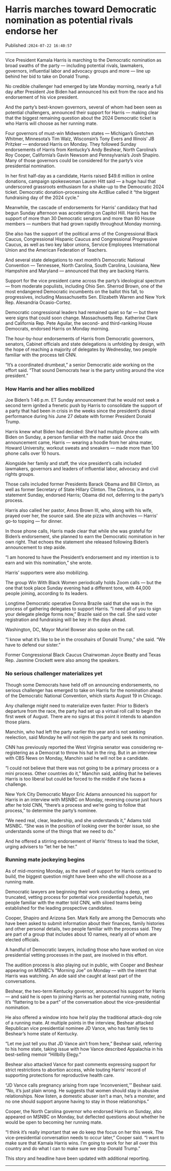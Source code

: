 # Harris marches toward Democratic nomination as potential rivals endorse her

Published :`2024-07-22 16:40:57`

---

Vice President Kamala Harris is marching to the Democratic nomination as broad swaths of the party — including potential rivals, lawmakers, governors, influential labor and advocacy groups and more — line up behind her bid to take on Donald Trump.

No credible challenger had emerged by late Monday morning, nearly a full day after President Joe Biden had announced his exit from the race and his endorsement of his vice president.

And the party’s best-known governors, several of whom had been seen as potential challengers, announced their support for Harris — making clear that the biggest remaining question about the 2024 Democratic ticket is who Harris will choose as her running mate.

Four governors of must-win Midwestern states — Michigan’s Gretchen Whitmer, Minnesota’s Tim Walz, Wisconsin’s Tony Evers and Illinois’ JB Pritzker — endorsed Harris on Monday. They followed Sunday endorsements of Harris from Kentucky’s Andy Beshear, North Carolina’s Roy Cooper, California’s Gavin Newsom and Pennsylvania’s Josh Shapiro. Many of those governors could be considered for the party’s vice presidential nomination.

In her first half-day as a candidate, Harris raised $49.6 million in online donations, campaign spokeswoman Lauren Hitt said — a huge haul that underscored grassroots enthusiasm for a shake-up to the Democratic 2024 ticket. Democratic donation-processing site ActBlue called it “the biggest fundraising day of the 2024 cycle.”

Meanwhile, the cascade of endorsements for Harris’ candidacy that had begun Sunday afternoon was accelerating on Capitol Hill. Harris has the support of more than 30 Democratic senators and more than 80 House members — numbers that had grown rapidly throughout Monday morning.

She also has the support of the political arms of the Congressional Black Caucus, Congressional Hispanic Caucus and Congressional Progressive Caucus, as well as two key labor unions, Service Employees International Union and the American Federation of Teachers.

And several state delegations to next month’s Democratic National Convention — Tennessee, North Carolina, South Carolina, Louisiana, New Hampshire and Maryland — announced that they are backing Harris.

Support for the vice president came across the party’s ideological spectrum — from moderate populists, including Ohio Sen. Sherrod Brown, one of the most endangered Democratic incumbents on the ballot this fall, to progressives, including Massachusetts Sen. Elizabeth Warren and New York Rep. Alexandria Ocasio-Cortez.

Democratic congressional leaders had remained quiet so far — but there were signs that could soon change. Massachusetts Rep. Katherine Clark and California Rep. Pete Aguilar, the second- and third-ranking House Democrats, endorsed Harris on Monday morning.

The hour-by-hour endorsements of Harris from Democratic governors, senators, Cabinet officials and state delegations is unfolding by design, with the hope of reaching a majority of delegates by Wednesday, two people familiar with the process tell CNN.

“It’s a coordinated drumbeat,” a senior Democratic aide working on the effort said. “That sound Democrats hear is the party uniting around the vice president.”

### How Harris and her allies mobilized

Joe Biden’s 1:46 p.m. ET Sunday announcement that he would not seek a second term ignited a frenetic push by Harris to consolidate the support of a party that had been in crisis in the weeks since the president’s dismal performance during his June 27 debate with former President Donald Trump.

Harris knew what Biden had decided: She’d had multiple phone calls with Biden on Sunday, a person familiar with the matter said. Once the announcement came, Harris — wearing a hoodie from her alma mater, Howard University, workout sweats and sneakers — made more than 100 phone calls over 10 hours.

Alongside her family and staff, the vice president’s calls included lawmakers, governors and leaders of influential labor, advocacy and civil rights groups.

Those calls included former Presidents Barack Obama and Bill Clinton, as well as former Secretary of State Hillary Clinton. The Clintons, in a statement Sunday, endorsed Harris; Obama did not, deferring to the party’s process.

Harris also called her pastor, Amos Brown III, who, along with his wife, prayed over her, the source said. She ate pizza with anchovies — Harris’ go-to topping — for dinner.

In those phone calls, Harris made clear that while she was grateful for Biden’s endorsement, she planned to earn the Democratic nomination in her own right. That echoes the statement she released following Biden’s announcement to step aside.

“I am honored to have the President’s endorsement and my intention is to earn and win this nomination,” she wrote.

Harris’ supporters were also mobilizing.

The group Win With Black Women periodically holds Zoom calls — but the one that took place Sunday evening had a different tone, with 44,000 people joining, according to its leaders.

Longtime Democratic operative Donna Brazile said that she was in the process of gathering delegates to support Harris. “I need all of you to sign your delegate pledge forms now,” Brazile said on the call. She said voter registration and fundraising will be key in the days ahead.

Washington, DC, Mayor Muriel Bowser also spoke on the call.

“I know what it’s like to be in the crosshairs of Donald Trump,” she said. “We have to defend our sister.”

Former Congressional Black Caucus Chairwoman Joyce Beatty and Texas Rep. Jasmine Crockett were also among the speakers.

### No serious challenger materializes yet

Though some Democrats have held off on announcing endorsements, no serious challenger has emerged to take on Harris for the nomination ahead of the Democratic National Convention, which starts August 19 in Chicago.

Any challenge might need to materialize even faster: Prior to Biden’s departure from the race, the party had set up a virtual roll call to begin the first week of August. There are no signs at this point it intends to abandon those plans.

Manchin, who had left the party earlier this year and is not seeking reelection, said Monday he will not rejoin the party and seek its nomination.

CNN has previously reported the West Virginia senator was considering re-registering as a Democrat to throw his hat in the ring. But in an interview with CBS News on Monday, Manchin said he will not be a candidate.

“I could not believe that there was not going to be a primary process or a mini process. Other countries do it,” Manchin said, adding that he believes Harris is too liberal but could be forced to the middle if she faces a challenge.

New York City Democratic Mayor Eric Adams announced his support for Harris in an interview with MSNBC on Monday, reversing course just hours after he told CNN, “there’s a process and we’re going to follow that process,” to determine the party’s nominee.

“We need real, clear, leadership, and she understands it,” Adams told MSNBC. “She was in the position of looking over the border issue, so she understands some of the things that we need to do.”

And he offered a stirring endorsement of Harris’ fitness to lead the ticket, urging advisers to “let her be her.”

### Running mate jockeying begins

As of mid-morning Monday, as the swell of support for Harris continued to build, the biggest question might have been who she will choose as a running mate.

Democratic lawyers are beginning their work conducting a deep, yet truncated, vetting process for potential vice presidential hopefuls, two people familiar with the matter told CNN, with siloed teams being established for the leading prospective candidates.

Cooper, Shapiro and Arizona Sen. Mark Kelly are among the Democrats who have been asked to submit information about their finances, family histories and other personal details, two people familiar with the process said. They are part of a group that includes about 10 names, nearly all of whom are elected officials.

A handful of Democratic lawyers, including those who have worked on vice presidential vetting processes in the past, are involved in this effort.

The audition process is also playing out in public, with Cooper and Beshear appearing on MSNBC’s “Morning Joe” on Monday — with the intent that Harris was watching. An aide said she caught at least part of the conversations.

Beshear, the two-term Kentucky governor, announced his support for Harris — and said he is open to joining Harris as her potential running mate, noting it’s “flattering to be a part” of the conversation about the vice-presidential nomination.

He also offered a window into how he’d play the traditional attack-dog role of a running mate. At multiple points in the interview, Beshear attacked Republican vice presidential nominee JD Vance, who has family ties to Beshear’s home state of Kentucky.

“Let me just tell you that JD Vance ain’t from here,” Beshear said, referring to his home state, taking issue with how Vance described Appalachia in his best-selling memoir “Hillbilly Elegy.”

Beshear also attacked Vance for past comments expressing support for strict restrictions to abortion access, while touting Harris’ record of supporting protections for reproductive health care.

“JD Vance calls pregnancy arising from rape ‘inconvenient,’” Beshear said. “No, it’s just plain wrong. He suggests that women should stay in abusive relationships. Now listen, a domestic abuser isn’t a man, he’s a monster, and no one should support anyone having to stay in those relationships.”

Cooper, the North Carolina governor who endorsed Harris on Sunday, also appeared on MSNBC on Monday, but deflected questions about whether he would be open to becoming her running mate.

“I think it’s really important that we do keep the focus on her this week. The vice-presidential conversation needs to occur later,” Cooper said. “I want to make sure that Kamala Harris wins. I’m going to work for her all over this country and do what I can to make sure we stop Donald Trump.”

This story and headline have been updated with additional reporting.

---

